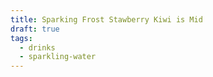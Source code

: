 ```yaml
---
title: Sparking Frost Stawberry Kiwi is Mid
draft: true
tags:
  - drinks
  - sparkling-water
---
```

